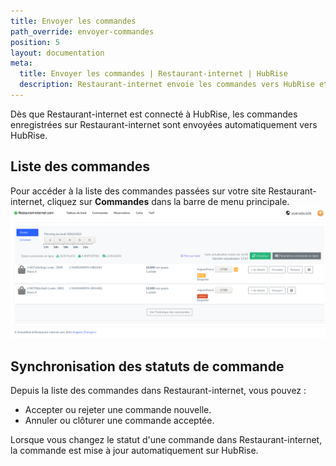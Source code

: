 ```yaml
---
title: Envoyer les commandes
path_override: envoyer-commandes
position: 5
layout: documentation
meta:
  title: Envoyer les commandes | Restaurant-internet | HubRise
  description: Restaurant-internet envoie les commandes vers HubRise et synchronise les statuts de commande. Connectez vos apps et synchronisez vos données.
---
```


Dès que Restaurant-internet est connecté à HubRise, les commandes enregistrées sur Restaurant-internet sont envoyées automatiquement vers HubRise.

## Liste des commandes

Pour accéder à la liste des commandes passées sur votre site Restaurant-internet, cliquez sur **Commandes** dans la barre de menu principale.
![Commandes - Liste des commandes](./images/009-restaurant-internet-order-list.png)

## Synchronisation des statuts de commande

Depuis la liste des commandes dans Restaurant-internet, vous pouvez :

- Accepter ou rejeter une commande nouvelle.
- Annuler ou clôturer une commande acceptée.

Lorsque vous changez le statut d'une commande dans Restaurant-internet, la commande est mise à jour automatiquement sur HubRise.

